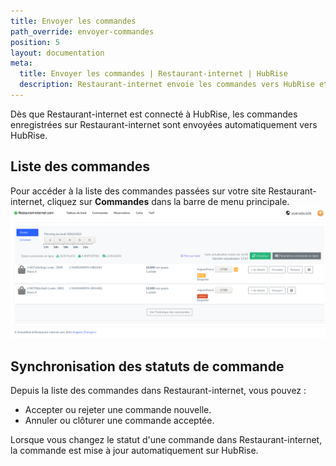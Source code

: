 ```yaml
---
title: Envoyer les commandes
path_override: envoyer-commandes
position: 5
layout: documentation
meta:
  title: Envoyer les commandes | Restaurant-internet | HubRise
  description: Restaurant-internet envoie les commandes vers HubRise et synchronise les statuts de commande. Connectez vos apps et synchronisez vos données.
---
```


Dès que Restaurant-internet est connecté à HubRise, les commandes enregistrées sur Restaurant-internet sont envoyées automatiquement vers HubRise.

## Liste des commandes

Pour accéder à la liste des commandes passées sur votre site Restaurant-internet, cliquez sur **Commandes** dans la barre de menu principale.
![Commandes - Liste des commandes](./images/009-restaurant-internet-order-list.png)

## Synchronisation des statuts de commande

Depuis la liste des commandes dans Restaurant-internet, vous pouvez :

- Accepter ou rejeter une commande nouvelle.
- Annuler ou clôturer une commande acceptée.

Lorsque vous changez le statut d'une commande dans Restaurant-internet, la commande est mise à jour automatiquement sur HubRise.

